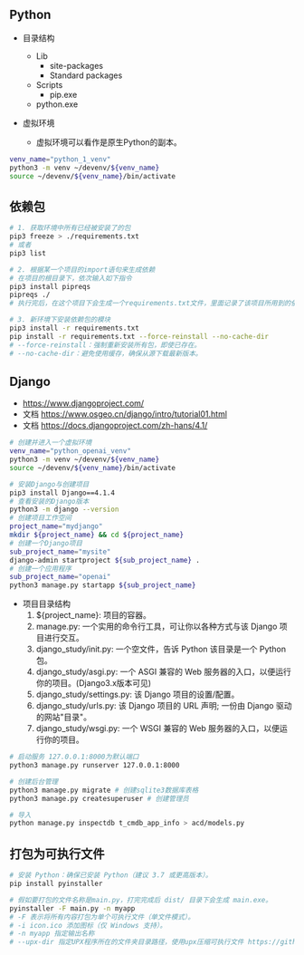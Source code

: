 ## Python
- 目录结构
    - Lib
        - site-packages
        - Standard packages
    - Scripts
        - pip.exe
    - python.exe

- 虚拟环境
    - 虚拟环境可以看作是原生Python的副本。

```bash
venv_name="python_1_venv"
python3 -m venv ~/devenv/${venv_name}
source ~/devenv/${venv_name}/bin/activate
```

## 依赖包
```bash
# 1. 获取环境中所有已经被安装了的包
pip3 freeze > ./requirements.txt
# 或者
pip3 list

# 2. 根据某一个项目的import语句来生成依赖
# 在项目的根目录下，依次输入如下指令
pip3 install pipreqs
pipreqs ./
# 执行完后，在这个项目下会生成一个requirements.txt文件，里面记录了该项目所用到的依赖

# 3. 新环境下安装依赖包的模块
pip3 install -r requirements.txt
pip install -r requirements.txt --force-reinstall --no-cache-dir
# --force-reinstall：强制重新安装所有包，即使已存在。
# --no-cache-dir：避免使用缓存，确保从源下载最新版本。
```

## Django
- https://www.djangoproject.com/
- 文档 https://www.osgeo.cn/django/intro/tutorial01.html
- 文档 https://docs.djangoproject.com/zh-hans/4.1/
```bash
# 创建并进入一个虚拟环境
venv_name="python_openai_venv"
python3 -m venv ~/devenv/${venv_name}
source ~/devenv/${venv_name}/bin/activate

# 安装Django与创建项目
pip3 install Django==4.1.4
# 查看安装的Django版本
python3 -m django --version 
# 创建项目工作空间
project_name="mydjango"
mkdir ${project_name} && cd ${project_name}
# 创建一个Django项目
sub_project_name="mysite"
django-admin startproject ${sub_project_name} .  
# 创建一个应用程序
sub_project_name="openai"
python3 manage.py startapp ${sub_project_name}
```

- 项目目录结构
    1. ${project_name}: 项目的容器。
    2. manage.py: 一个实用的命令行工具，可让你以各种方式与该 Django 项目进行交互。
    3. django_study/init.py: 一个空文件，告诉 Python 该目录是一个 Python 包。
    4. django_study/asgi.py: 一个 ASGI 兼容的 Web 服务器的入口，以便运行你的项目。(Django3.x版本可见)
    5. django_study/settings.py: 该 Django 项目的设置/配置。
    6. django_study/urls.py: 该 Django 项目的 URL 声明; 一份由 Django 驱动的网站"目录"。
    7. django_study/wsgi.py: 一个 WSGI 兼容的 Web 服务器的入口，以便运行你的项目。


```bash
# 启动服务 127.0.0.1:8000为默认端口
python3 manage.py runserver 127.0.0.1:8000

# 创建后台管理
python3 manage.py migrate # 创建sqlite3数据库表格
python3 manage.py createsuperuser # 创建管理员

# 导入
python manage.py inspectdb t_cmdb_app_info > acd/models.py
```

## 打包为可执行文件
```sh
# 安装 Python：确保已安装 Python（建议 3.7 或更高版本）。
pip install pyinstaller

# 假如要打包的文件名称是main.py，打完完成后 dist/ 目录下会生成 main.exe。
pyinstaller -F main.py -n myapp
# -F 表示将所有内容打包为单个可执行文件（单文件模式）。
# -i icon.ico 添加图标（仅 Windows 支持）。
# -n myapp 指定输出名称
# --upx-dir 指定UPX程序所在的文件夹目录路径，使用upx压缩可执行文件 https://github.com/upx/upx/releases

```